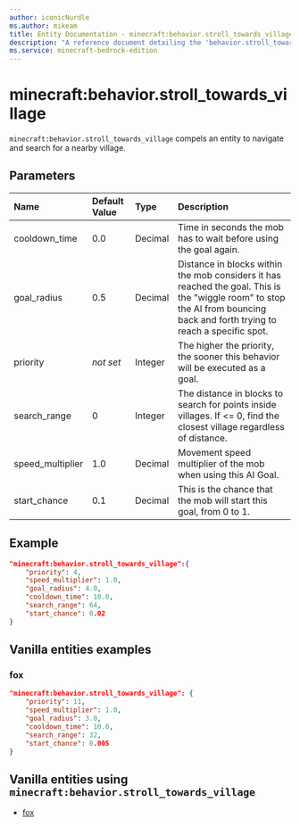 ```yaml
---
author: iconicNurdle
ms.author: mikeam
title: Entity Documentation - minecraft:behavior.stroll_towards_village
description: "A reference document detailing the 'behavior.stroll_towards_village' entity goal"
ms.service: minecraft-bedrock-edition
---
```


# minecraft:behavior.stroll_towards_village

`minecraft:behavior.stroll_towards_village` compels an entity to navigate and search for a nearby village.

## Parameters

|Name |Default Value  |Type  |Description  |
|:----------|:----------|:----------|:----------|
|cooldown_time| 0.0| Decimal| Time in seconds the mob has to wait before using the goal again. |
|goal_radius| 0.5| Decimal| Distance in blocks within the mob considers it has reached the goal. This is the "wiggle room" to stop the AI from bouncing back and forth trying to reach a specific spot. |
|priority|*not set*|Integer|The higher the priority, the sooner this behavior will be executed as a goal.|
|search_range| 0| Integer| The distance in blocks to search for points inside villages. If <= 0, find the closest village regardless of distance. |
|speed_multiplier| 1.0| Decimal| Movement speed multiplier of the mob when using this AI Goal. |
|start_chance| 0.1| Decimal| This is the chance that the mob will start this goal, from 0 to 1. |

## Example

```json
"minecraft:behavior.stroll_towards_village":{
    "priority": 4,
    "speed_multiplier": 1.0,
    "goal_radius": 4.0,
    "cooldown_time": 10.0,
    "search_range": 64,
    "start_chance": 0.02
}
```

## Vanilla entities examples

### fox

```json
"minecraft:behavior.stroll_towards_village": {
    "priority": 11,
    "speed_multiplier": 1.0,
    "goal_radius": 3.0,
    "cooldown_time": 10.0,
    "search_range": 32,
    "start_chance": 0.005
}
```

## Vanilla entities using `minecraft:behavior.stroll_towards_village`

- [fox](../../../../Source/VanillaBehaviorPack_Snippets/entities/fox.md)
